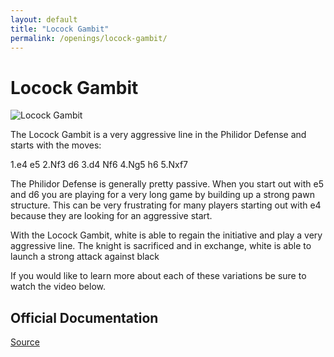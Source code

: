 ```yaml
---
layout: default
title: "Locock Gambit"
permalink: /openings/locock-gambit/
---
```

# Locock Gambit


![Locock Gambit](/locock-gambit.png)


The Locock Gambit is a very aggressive line in the Philidor Defense and starts with the moves:

1.e4 e5
2.Nf3 d6
3.d4 Nf6
4.Ng5 h6
5.Nxf7

The Philidor Defense is generally pretty passive. When you start out with e5 and d6 you are playing for a very long game by building up a strong pawn structure. This can be very frustrating for many players starting out with e4 because they are looking for an aggressive start.

With the Locock Gambit, white is able to regain the initiative and play a very aggressive line. The knight is sacrificed and in exchange, white is able to launch a strong attack against black

If you would like to learn more about each of these variations be sure to watch the video below.







## Official Documentation
[Source](https://www.thechesswebsite.com/locock-gambit/)

